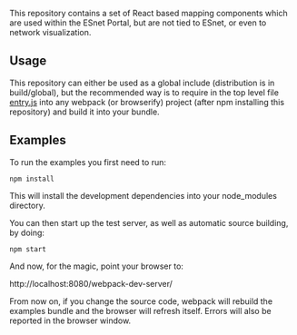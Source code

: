 This repository contains a set of React based mapping components which are used within the ESnet Portal, but are not tied to ESnet, or even to network visualization.

Usage
-----

This repository can either be used as a global include (distribution is in build/global), but the recommended way is to require in the top level file [entry.js](./entry.js) into any webpack (or browserify) project (after npm installing this repository) and build it into your bundle.

Examples
--------

To run the examples you first need to run:

```npm install```

This will install the development dependencies into your node_modules directory.

You can then start up the test server, as well as automatic source building, by doing:

```npm start```

And now, for the magic, point your browser to:

http://localhost:8080/webpack-dev-server/

From now on, if you change the source code, webpack will rebuild the examples bundle and the browser will refresh itself. Errors will also be reported in the browser window.
